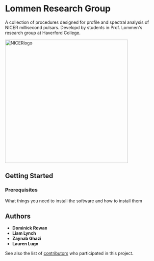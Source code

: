 # Lommen Research Group

A collection of procedures designed for profile and spectral analysis of NICER millisecond pulsars. Developd by students in Prof. Lommen's research group at Haverford College. 

<a href="https://gameon.nasa.gov/projects/deep-space-x-ray-navigation-and-communication/"><img src="https://gameon.nasa.gov/files/2017/03/nicer_logo.png" title="NICERlogo" alt="NICERlogo" width="400"></a>

## Getting Started


### Prerequisites

What things you need to install the software and how to install them

## Authors

* **Dominick Rowan**
* **Liam Lynch**
* **Zaynab Ghazi**
* **Lauren Lugo**

See also the list of [contributors](https://github.com/dmrowan/LommenResearchGroup/contributors) who participated in this project.

